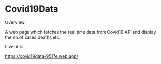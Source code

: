 # Covid19Data
Overview:

A web page which fetches the real time data from Covid19 API and display the no.of cases,deaths etc.

LiveLink:

https://covid19data-9517e.web.app/

